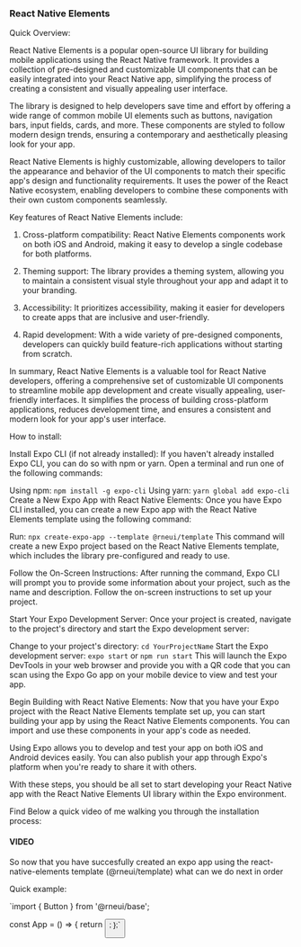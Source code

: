 ### React Native Elements

Quick Overview:

React Native Elements is a popular open-source UI library for building mobile applications using the React Native framework. It provides a collection of pre-designed and customizable UI components that can be easily integrated into your React Native app, simplifying the process of creating a consistent and visually appealing user interface.

The library is designed to help developers save time and effort by offering a wide range of common mobile UI elements such as buttons, navigation bars, input fields, cards, and more. These components are styled to follow modern design trends, ensuring a contemporary and aesthetically pleasing look for your app.

React Native Elements is highly customizable, allowing developers to tailor the appearance and behavior of the UI components to match their specific app's design and functionality requirements. It uses the power of the React Native ecosystem, enabling developers to combine these components with their own custom components seamlessly.

Key features of React Native Elements include:

1. Cross-platform compatibility: React Native Elements components work on both iOS and Android, making it easy to develop a single codebase for both platforms.

2. Theming support: The library provides a theming system, allowing you to maintain a consistent visual style throughout your app and adapt it to your branding.

3. Accessibility: It prioritizes accessibility, making it easier for developers to create apps that are inclusive and user-friendly.

4. Rapid development: With a wide variety of pre-designed components, developers can quickly build feature-rich applications without starting from scratch.

In summary, React Native Elements is a valuable tool for React Native developers, offering a comprehensive set of customizable UI components to streamline mobile app development and create visually appealing, user-friendly interfaces. It simplifies the process of building cross-platform applications, reduces development time, and ensures a consistent and modern look for your app's user interface.




How to install:

Install Expo CLI (if not already installed):
If you haven't already installed Expo CLI, you can do so with npm or yarn. Open a terminal and run one of the following commands:

Using npm: `npm install -g expo-cli`
Using yarn: `yarn global add expo-cli`
Create a New Expo App with React Native Elements:
Once you have Expo CLI installed, you can create a new Expo app with the React Native Elements template using the following command:

Run: `npx create-expo-app --template @rneui/template`
This command will create a new Expo project based on the React Native Elements template, which includes the library pre-configured and ready to use.

Follow the On-Screen Instructions:
After running the command, Expo CLI will prompt you to provide some information about your project, such as the name and description. Follow the on-screen instructions to set up your project.

Start Your Expo Development Server:
Once your project is created, navigate to the project's directory and start the Expo development server:

Change to your project's directory: `cd YourProjectName`
Start the Expo development server: `expo start` or `npm run start`
This will launch the Expo DevTools in your web browser and provide you with a QR code that you can scan using the Expo Go app on your mobile device to view and test your app.

Begin Building with React Native Elements:
Now that you have your Expo project with the React Native Elements template set up, you can start building your app by using the React Native Elements components. You can import and use these components in your app's code as needed.

Using Expo allows you to develop and test your app on both iOS and Android devices easily. You can also publish your app through Expo's platform when you're ready to share it with others.

With these steps, you should be all set to start developing your React Native app with the React Native Elements UI library within the Expo environment.

Find Below a quick video of me walking you through the installation process:

#### VIDEO

So now that you have succesfully created an expo app using the react-native-elements template (@rneui/template) what can we do next in order 



Quick example:

`import { Button } from '@rneui/base';

const App = () => {
  return <Button title="Hello World" />;
};`